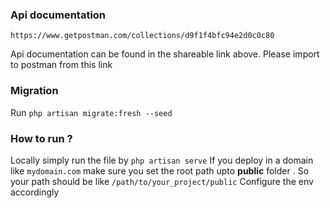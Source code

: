 ### Api documentation
```https://www.getpostman.com/collections/d9f1f4bfc94e2d0c0c80```

Api documentation can be found in the shareable link above. Please import to postman from this link

### Migration
Run ```php artisan migrate:fresh --seed```
### How to run ?
Locally simply run the file by  ```php artisan serve```
If you deploy in a domain like ```mydomain.com``` make sure you set the root path upto **public** folder . So your path should be like ```/path/to/your_project/public```
Configure the env accordingly